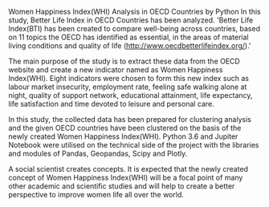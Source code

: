 Women Happiness Index(WHI) Analysis in OECD Countries by Python
In this study, Better Life Index in OECD Countries has been analyzed. 'Better Life Index(BTI) has been created to compare well-being across countries, based on 11 topics the OECD has identified as essential, in the areas of material living conditions and quality of life (http://www.oecdbetterlifeindex.org/).'

The main purpose of the study is to extract these data from the OECD website and create a new indicator named as Women Happiness Index(WHI). Eight indicators were chosen to form this new index such as labour market insecurity, employment rate, feeling safe walking alone at night, quality of support network, educational attainment, life expectancy, life satisfaction and time devoted to leisure and personal care.

In this study, the collected data has been prepared for clustering analysis and the given OECD countries have been clustered on the basis of the newly created Women Happiness Index(WHI). Python 3.6 and Jupiter Notebook were utilised on the technical side of the project with the libraries and modules of Pandas, Geopandas, Scipy and Plotly.

A social scientist creates concepts. It is expected that the newly created concept of Women Happiness Index(WHI) will be a focal point of many other academic and scientific studies and will help to create a better perspective to improve women life all over the world.
